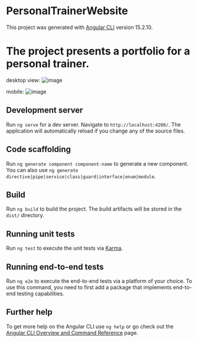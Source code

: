 # PersonalTrainerWebsite

This project was generated with [Angular CLI](https://github.com/angular/angular-cli) version 15.2.10.

# The project presents a portfolio for a personal trainer.

desktop view:
![image](https://github.com/Krzysztof866/personal-trainer-portfolio/assets/67167027/9cd22666-5257-4a16-9540-fb4821524ce3)

mobile:
![image](https://github.com/Krzysztof866/personal-trainer-portfolio/assets/67167027/c414c166-e6f0-465c-8642-9876fee48853)


## Development server

Run `ng serve` for a dev server. Navigate to `http://localhost:4200/`. The application will automatically reload if you change any of the source files.

## Code scaffolding

Run `ng generate component component-name` to generate a new component. You can also use `ng generate directive|pipe|service|class|guard|interface|enum|module`.

## Build

Run `ng build` to build the project. The build artifacts will be stored in the `dist/` directory.

## Running unit tests

Run `ng test` to execute the unit tests via [Karma](https://karma-runner.github.io).

## Running end-to-end tests

Run `ng e2e` to execute the end-to-end tests via a platform of your choice. To use this command, you need to first add a package that implements end-to-end testing capabilities.

## Further help

To get more help on the Angular CLI use `ng help` or go check out the [Angular CLI Overview and Command Reference](https://angular.io/cli) page.
